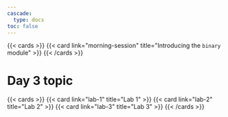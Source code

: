 ```yaml
---
cascade:
  type: docs
toc: false
---
```


{{< cards >}}
 {{< card link="morning-session" title="Introducing the `binary` module" >}}
{{< /cards >}}

# Day 3 topic
{{< cards >}}
 {{< card link="lab-1" title="Lab 1" >}}
 {{< card link="lab-2" title="Lab 2" >}}
 {{< card link="lab-3" title="Lab 3" >}}
{{< /cards >}}
